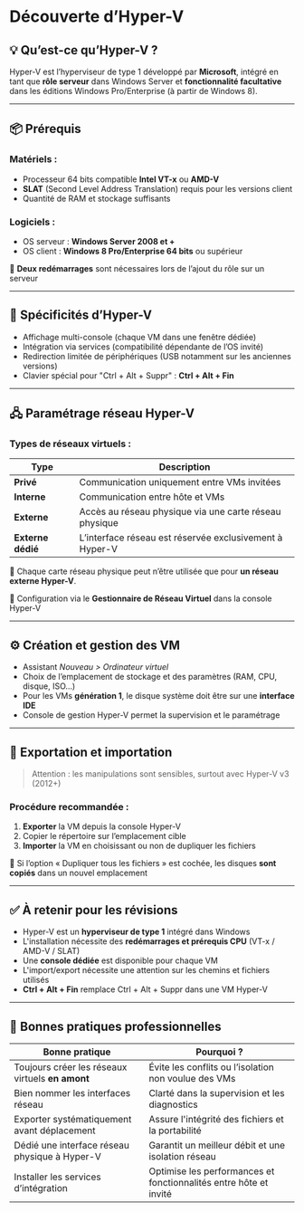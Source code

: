 # Découverte d’Hyper-V

## 💡 Qu’est-ce qu’Hyper-V ?

Hyper-V est l’hyperviseur de type 1 développé par **Microsoft**, intégré en tant que **rôle serveur** dans Windows Server et **fonctionnalité facultative** dans les éditions Windows Pro/Enterprise (à partir de Windows 8).

---

## 📦 Prérequis

### Matériels :

- Processeur 64 bits compatible **Intel VT-x** ou **AMD-V**
- **SLAT** (Second Level Address Translation) requis pour les versions client
- Quantité de RAM et stockage suffisants

### Logiciels :

- OS serveur : **Windows Server 2008 et +**
- OS client : **Windows 8 Pro/Enterprise 64 bits** ou supérieur

🔄 **Deux redémarrages** sont nécessaires lors de l’ajout du rôle sur un serveur

---

## 🧩 Spécificités d’Hyper-V

- Affichage multi-console (chaque VM dans une fenêtre dédiée)
- Intégration via services (compatibilité dépendante de l’OS invité)
- Redirection limitée de périphériques (USB notamment sur les anciennes versions)
- Clavier spécial pour "Ctrl + Alt + Suppr" : **Ctrl + Alt + Fin**

---

## 🖧 Paramétrage réseau Hyper-V

### Types de réseaux virtuels :

|Type|Description|
|---|---|
|**Privé**|Communication uniquement entre VMs invitées|
|**Interne**|Communication entre hôte et VMs|
|**Externe**|Accès au réseau physique via une carte réseau physique|
|**Externe dédié**|L’interface réseau est réservée exclusivement à Hyper-V|

📌 Chaque carte réseau physique peut n’être utilisée que pour **un réseau externe Hyper-V**.

🔧 Configuration via le **Gestionnaire de Réseau Virtuel** dans la console Hyper-V

---

## ⚙️ Création et gestion des VM

- Assistant _Nouveau > Ordinateur virtuel_
- Choix de l’emplacement de stockage et des paramètres (RAM, CPU, disque, ISO…)
- Pour les VMs **génération 1**, le disque système doit être sur une **interface IDE**
- Console de gestion Hyper-V permet la supervision et le paramétrage

---

## 🔁 Exportation et importation

> Attention : les manipulations sont sensibles, surtout avec Hyper-V v3 (2012+)

### Procédure recommandée :

1. **Exporter** la VM depuis la console Hyper-V
2. Copier le répertoire sur l’emplacement cible
3. **Importer** la VM en choisissant ou non de dupliquer les fichiers

🛑 Si l’option « Dupliquer tous les fichiers » est cochée, les disques **sont copiés** dans un nouvel emplacement

---

## ✅ À retenir pour les révisions

- Hyper-V est un **hyperviseur de type 1** intégré dans Windows
- L'installation nécessite des **redémarrages et prérequis CPU** (VT-x / AMD-V / SLAT)
- Une **console dédiée** est disponible pour chaque VM
- L'import/export nécessite une attention sur les chemins et fichiers utilisés
- **Ctrl + Alt + Fin** remplace Ctrl + Alt + Suppr dans une VM Hyper-V

---

## 📌 Bonnes pratiques professionnelles

|Bonne pratique|Pourquoi ?|
|---|---|
|Toujours créer les réseaux virtuels **en amont**|Évite les conflits ou l’isolation non voulue des VMs|
|Bien nommer les interfaces réseau|Clarté dans la supervision et les diagnostics|
|Exporter systématiquement avant déplacement|Assure l'intégrité des fichiers et la portabilité|
|Dédié une interface réseau physique à Hyper-V|Garantit un meilleur débit et une isolation réseau|
|Installer les services d’intégration|Optimise les performances et fonctionnalités entre hôte et invité|
